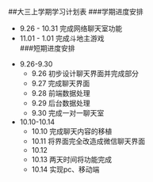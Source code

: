 ##大三上学期学习计划表
###学期进度安排  
* 9.26 - 10.31 完成网络聊天室功能  
* 11.01 - 1.01 完成斗地主游戏  
###短期进度安排  
- 9.26-9.30
    * 9.26 初步设计聊天界面并完成部分
    + 9.27 完成聊天界面
    - 9.28 前端数据处理
    + 9.29 后台数据处理
    + 9.30 完成一对一聊天室
- 10.10-10.14
    * 10.10 完成聊天内容的移植
    + 10.11 将界面完全改造成微信聊天界面
    - 10.12 
    - 10.13 两天时间将功能完成
    + 10.14 实现pc、移动端
